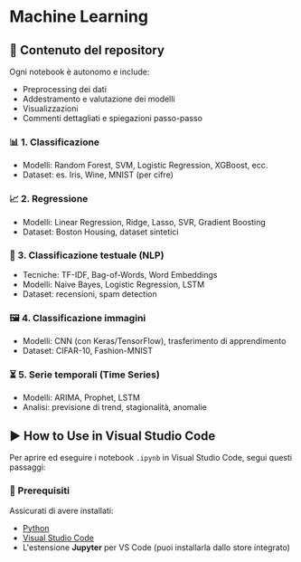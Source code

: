 # Machine Learning
## 📂 Contenuto del repository

Ogni notebook è autonomo e include:
- Preprocessing dei dati
- Addestramento e valutazione dei modelli
- Visualizzazioni
- Commenti dettagliati e spiegazioni passo-passo

### 📊 1. **Classificazione**
- Modelli: Random Forest, SVM, Logistic Regression, XGBoost, ecc.
- Dataset: es. Iris, Wine, MNIST (per cifre)

### 📈 2. **Regressione**
- Modelli: Linear Regression, Ridge, Lasso, SVR, Gradient Boosting
- Dataset: Boston Housing, dataset sintetici

### 📝 3. **Classificazione testuale (NLP)**
- Tecniche: TF-IDF, Bag-of-Words, Word Embeddings
- Modelli: Naive Bayes, Logistic Regression, LSTM
- Dataset: recensioni, spam detection

### 🖼 4. **Classificazione immagini**
- Modelli: CNN (con Keras/TensorFlow), trasferimento di apprendimento
- Dataset: CIFAR-10, Fashion-MNIST

### ⏳ 5. **Serie temporali (Time Series)**
- Modelli: ARIMA, Prophet, LSTM
- Analisi: previsione di trend, stagionalità, anomalie

## ▶️ How to Use in Visual Studio Code

Per aprire ed eseguire i notebook `.ipynb` in Visual Studio Code, segui questi passaggi:

### 🔧 Prerequisiti
Assicurati di avere installati:
- [Python](https://www.python.org/downloads/)
- [Visual Studio Code](https://code.visualstudio.com/)
- L'estensione **Jupyter** per VS Code (puoi installarla dallo store integrato)


